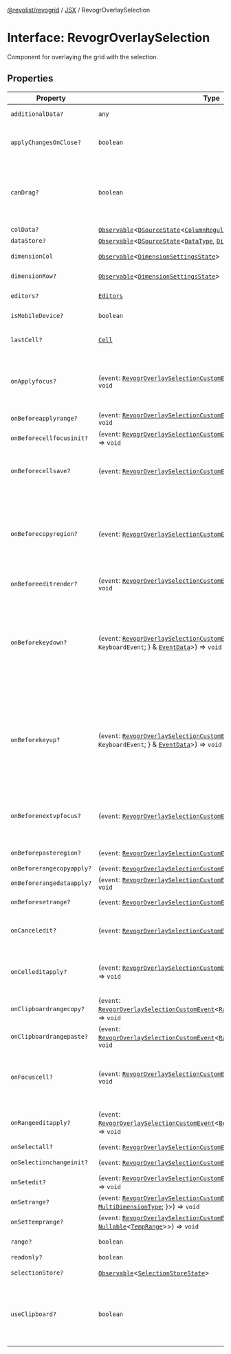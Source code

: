 [@revolist/revogrid](README.md) / [JSX](Namespace.JSX.md) / RevogrOverlaySelection

# Interface: RevogrOverlaySelection

Component for overlaying the grid with the selection.

## Properties

| Property | Type | Description | Defined in |
| ------ | ------ | ------ | ------ |
| `additionalData?` | `any` | Additional data to pass to renderer. | [src/components.d.ts:1890](https://github.com/revolist/revogrid/blob/2a9402fdf050fa45d175b041168181a63cd72777/src/components.d.ts#L1890) |
| `applyChangesOnClose?` | `boolean` | If true applys changes when cell closes if not Escape. | [src/components.d.ts:1894](https://github.com/revolist/revogrid/blob/2a9402fdf050fa45d175b041168181a63cd72777/src/components.d.ts#L1894) |
| `canDrag?` | `boolean` | Enable revogr-order-editor component (read more in revogr-order-editor component). Allows D&D. | [src/components.d.ts:1898](https://github.com/revolist/revogrid/blob/2a9402fdf050fa45d175b041168181a63cd72777/src/components.d.ts#L1898) |
| `colData?` | [`Observable`](TypeAlias.Observable.md)\<[`DSourceState`](TypeAlias.DSourceState.md)\<[`ColumnRegular`](Interface.ColumnRegular.md), [`DimensionCols`](TypeAlias.DimensionCols.md)\>\> | Column data store. | [src/components.d.ts:1902](https://github.com/revolist/revogrid/blob/2a9402fdf050fa45d175b041168181a63cd72777/src/components.d.ts#L1902) |
| `dataStore?` | [`Observable`](TypeAlias.Observable.md)\<[`DSourceState`](TypeAlias.DSourceState.md)\<[`DataType`](TypeAlias.DataType.md), [`DimensionRows`](TypeAlias.DimensionRows.md)\>\> | Row data store. | [src/components.d.ts:1906](https://github.com/revolist/revogrid/blob/2a9402fdf050fa45d175b041168181a63cd72777/src/components.d.ts#L1906) |
| `dimensionCol` | [`Observable`](TypeAlias.Observable.md)\<[`DimensionSettingsState`](Interface.DimensionSettingsState.md)\> | Dimension settings X. | [src/components.d.ts:1910](https://github.com/revolist/revogrid/blob/2a9402fdf050fa45d175b041168181a63cd72777/src/components.d.ts#L1910) |
| `dimensionRow?` | [`Observable`](TypeAlias.Observable.md)\<[`DimensionSettingsState`](Interface.DimensionSettingsState.md)\> | Dimension settings Y. | [src/components.d.ts:1914](https://github.com/revolist/revogrid/blob/2a9402fdf050fa45d175b041168181a63cd72777/src/components.d.ts#L1914) |
| `editors?` | [`Editors`](TypeAlias.Editors.md) | Custom editors register. | [src/components.d.ts:1918](https://github.com/revolist/revogrid/blob/2a9402fdf050fa45d175b041168181a63cd72777/src/components.d.ts#L1918) |
| `isMobileDevice?` | `boolean` | Is mobile view mode. | [src/components.d.ts:1922](https://github.com/revolist/revogrid/blob/2a9402fdf050fa45d175b041168181a63cd72777/src/components.d.ts#L1922) |
| `lastCell?` | [`Cell`](Interface.Cell.md) | Last real coordinates positions + 1. | [src/components.d.ts:1926](https://github.com/revolist/revogrid/blob/2a9402fdf050fa45d175b041168181a63cd72777/src/components.d.ts#L1926) |
| `onApplyfocus?` | (`event`: [`RevogrOverlaySelectionCustomEvent`](Interface.RevogrOverlaySelectionCustomEvent.md)\<[`FocusRenderEvent`](Interface.FocusRenderEvent.md)\>) => `void` | Before cell get focused. To prevent the default behavior of applying the edit data, you can call `e.preventDefault()`. | [src/components.d.ts:1930](https://github.com/revolist/revogrid/blob/2a9402fdf050fa45d175b041168181a63cd72777/src/components.d.ts#L1930) |
| `onBeforeapplyrange?` | (`event`: [`RevogrOverlaySelectionCustomEvent`](Interface.RevogrOverlaySelectionCustomEvent.md)\<[`FocusRenderEvent`](Interface.FocusRenderEvent.md)\>) => `void` | Before range applied. | [src/components.d.ts:1934](https://github.com/revolist/revogrid/blob/2a9402fdf050fa45d175b041168181a63cd72777/src/components.d.ts#L1934) |
| `onBeforecellfocusinit?` | (`event`: [`RevogrOverlaySelectionCustomEvent`](Interface.RevogrOverlaySelectionCustomEvent.md)\<[`BeforeSaveDataDetails`](TypeAlias.BeforeSaveDataDetails.md)\>) => `void` | Before cell focus. | [src/components.d.ts:1938](https://github.com/revolist/revogrid/blob/2a9402fdf050fa45d175b041168181a63cd72777/src/components.d.ts#L1938) |
| `onBeforecellsave?` | (`event`: [`RevogrOverlaySelectionCustomEvent`](Interface.RevogrOverlaySelectionCustomEvent.md)\<`any`\>) => `void` | Runs before cell save. Can be used to override or cancel original save. | [src/components.d.ts:1942](https://github.com/revolist/revogrid/blob/2a9402fdf050fa45d175b041168181a63cd72777/src/components.d.ts#L1942) |
| `onBeforecopyregion?` | (`event`: [`RevogrOverlaySelectionCustomEvent`](Interface.RevogrOverlaySelectionCustomEvent.md)\<`any`\>) => `void` | Before clipboard copy happened. Validate data before copy. To prevent the default behavior of editing data and use your own implementation, call `e.preventDefault()`. | [src/components.d.ts:1946](https://github.com/revolist/revogrid/blob/2a9402fdf050fa45d175b041168181a63cd72777/src/components.d.ts#L1946) |
| `onBeforeeditrender?` | (`event`: [`RevogrOverlaySelectionCustomEvent`](Interface.RevogrOverlaySelectionCustomEvent.md)\<[`FocusRenderEvent`](Interface.FocusRenderEvent.md)\>) => `void` | Before editor render. | [src/components.d.ts:1950](https://github.com/revolist/revogrid/blob/2a9402fdf050fa45d175b041168181a63cd72777/src/components.d.ts#L1950) |
| `onBeforekeydown?` | (`event`: [`RevogrOverlaySelectionCustomEvent`](Interface.RevogrOverlaySelectionCustomEvent.md)\<\{ `original`: `KeyboardEvent`; \} & [`EventData`](TypeAlias.EventData.md)\>) => `void` | Before key up event proxy, used to prevent key up trigger. If you have some custom behaviour event, use this event to check if it wasn't processed by internal logic. Call preventDefault(). | [src/components.d.ts:1954](https://github.com/revolist/revogrid/blob/2a9402fdf050fa45d175b041168181a63cd72777/src/components.d.ts#L1954) |
| `onBeforekeyup?` | (`event`: [`RevogrOverlaySelectionCustomEvent`](Interface.RevogrOverlaySelectionCustomEvent.md)\<\{ `original`: `KeyboardEvent`; \} & [`EventData`](TypeAlias.EventData.md)\>) => `void` | Before key down event proxy, used to prevent key down trigger. If you have some custom behaviour event, use this event to check if it wasn't processed by internal logic. Call preventDefault(). | [src/components.d.ts:1958](https://github.com/revolist/revogrid/blob/2a9402fdf050fa45d175b041168181a63cd72777/src/components.d.ts#L1958) |
| `onBeforenextvpfocus?` | (`event`: [`RevogrOverlaySelectionCustomEvent`](Interface.RevogrOverlaySelectionCustomEvent.md)\<[`Cell`](Interface.Cell.md)\>) => `void` | Fired when change of viewport happens. Usually when we switch between pinned regions. | [src/components.d.ts:1962](https://github.com/revolist/revogrid/blob/2a9402fdf050fa45d175b041168181a63cd72777/src/components.d.ts#L1962) |
| `onBeforepasteregion?` | (`event`: [`RevogrOverlaySelectionCustomEvent`](Interface.RevogrOverlaySelectionCustomEvent.md)\<`any`\>) => `void` | Before region paste happened. | [src/components.d.ts:1966](https://github.com/revolist/revogrid/blob/2a9402fdf050fa45d175b041168181a63cd72777/src/components.d.ts#L1966) |
| `onBeforerangecopyapply?` | (`event`: [`RevogrOverlaySelectionCustomEvent`](Interface.RevogrOverlaySelectionCustomEvent.md)\<[`ChangedRange`](TypeAlias.ChangedRange.md)\>) => `void` | Before range copy. | [src/components.d.ts:1970](https://github.com/revolist/revogrid/blob/2a9402fdf050fa45d175b041168181a63cd72777/src/components.d.ts#L1970) |
| `onBeforerangedataapply?` | (`event`: [`RevogrOverlaySelectionCustomEvent`](Interface.RevogrOverlaySelectionCustomEvent.md)\<[`FocusRenderEvent`](Interface.FocusRenderEvent.md)\>) => `void` | Range data apply. | [src/components.d.ts:1974](https://github.com/revolist/revogrid/blob/2a9402fdf050fa45d175b041168181a63cd72777/src/components.d.ts#L1974) |
| `onBeforesetrange?` | (`event`: [`RevogrOverlaySelectionCustomEvent`](Interface.RevogrOverlaySelectionCustomEvent.md)\<`any`\>) => `void` | Before range selection applied. | [src/components.d.ts:1978](https://github.com/revolist/revogrid/blob/2a9402fdf050fa45d175b041168181a63cd72777/src/components.d.ts#L1978) |
| `onCanceledit?` | (`event`: [`RevogrOverlaySelectionCustomEvent`](Interface.RevogrOverlaySelectionCustomEvent.md)\<`any`\>) => `void` | Used for editors support when editor close requested. | [src/components.d.ts:1982](https://github.com/revolist/revogrid/blob/2a9402fdf050fa45d175b041168181a63cd72777/src/components.d.ts#L1982) |
| `onCelleditapply?` | (`event`: [`RevogrOverlaySelectionCustomEvent`](Interface.RevogrOverlaySelectionCustomEvent.md)\<[`BeforeSaveDataDetails`](TypeAlias.BeforeSaveDataDetails.md)\>) => `void` | Cell edit apply to the data source. Triggers datasource edit on the root level. | [src/components.d.ts:1986](https://github.com/revolist/revogrid/blob/2a9402fdf050fa45d175b041168181a63cd72777/src/components.d.ts#L1986) |
| `onClipboardrangecopy?` | (`event`: [`RevogrOverlaySelectionCustomEvent`](Interface.RevogrOverlaySelectionCustomEvent.md)\<[`RangeClipboardCopyEventProps`](TypeAlias.RangeClipboardCopyEventProps.md)\>) => `void` | Range copy. | [src/components.d.ts:1990](https://github.com/revolist/revogrid/blob/2a9402fdf050fa45d175b041168181a63cd72777/src/components.d.ts#L1990) |
| `onClipboardrangepaste?` | (`event`: [`RevogrOverlaySelectionCustomEvent`](Interface.RevogrOverlaySelectionCustomEvent.md)\<[`RangeClipboardPasteEvent`](TypeAlias.RangeClipboardPasteEvent.md)\>) => `void` | Range paste event. | [src/components.d.ts:1994](https://github.com/revolist/revogrid/blob/2a9402fdf050fa45d175b041168181a63cd72777/src/components.d.ts#L1994) |
| `onFocuscell?` | (`event`: [`RevogrOverlaySelectionCustomEvent`](Interface.RevogrOverlaySelectionCustomEvent.md)\<[`ApplyFocusEvent`](Interface.ApplyFocusEvent.md)\>) => `void` | Cell get focused. To prevent the default behavior of applying the edit data, you can call `e.preventDefault()`. | [src/components.d.ts:1998](https://github.com/revolist/revogrid/blob/2a9402fdf050fa45d175b041168181a63cd72777/src/components.d.ts#L1998) |
| `onRangeeditapply?` | (`event`: [`RevogrOverlaySelectionCustomEvent`](Interface.RevogrOverlaySelectionCustomEvent.md)\<[`BeforeRangeSaveDataDetails`](TypeAlias.BeforeRangeSaveDataDetails.md)\>) => `void` | Range data apply. Triggers datasource edit on the root level. | [src/components.d.ts:2002](https://github.com/revolist/revogrid/blob/2a9402fdf050fa45d175b041168181a63cd72777/src/components.d.ts#L2002) |
| `onSelectall?` | (`event`: [`RevogrOverlaySelectionCustomEvent`](Interface.RevogrOverlaySelectionCustomEvent.md)\<`any`\>) => `void` | Select all. | [src/components.d.ts:2006](https://github.com/revolist/revogrid/blob/2a9402fdf050fa45d175b041168181a63cd72777/src/components.d.ts#L2006) |
| `onSelectionchangeinit?` | (`event`: [`RevogrOverlaySelectionCustomEvent`](Interface.RevogrOverlaySelectionCustomEvent.md)\<[`ChangedRange`](TypeAlias.ChangedRange.md)\>) => `void` | Selection range changed. | [src/components.d.ts:2010](https://github.com/revolist/revogrid/blob/2a9402fdf050fa45d175b041168181a63cd72777/src/components.d.ts#L2010) |
| `onSetedit?` | (`event`: [`RevogrOverlaySelectionCustomEvent`](Interface.RevogrOverlaySelectionCustomEvent.md)\<[`BeforeSaveDataDetails`](TypeAlias.BeforeSaveDataDetails.md)\>) => `void` | Set edit cell. | [src/components.d.ts:2014](https://github.com/revolist/revogrid/blob/2a9402fdf050fa45d175b041168181a63cd72777/src/components.d.ts#L2014) |
| `onSetrange?` | (`event`: [`RevogrOverlaySelectionCustomEvent`](Interface.RevogrOverlaySelectionCustomEvent.md)\<[`RangeArea`](TypeAlias.RangeArea.md) & \{ `type`: [`MultiDimensionType`](TypeAlias.MultiDimensionType.md); \}\>) => `void` | Set range. | [src/components.d.ts:2018](https://github.com/revolist/revogrid/blob/2a9402fdf050fa45d175b041168181a63cd72777/src/components.d.ts#L2018) |
| `onSettemprange?` | (`event`: [`RevogrOverlaySelectionCustomEvent`](Interface.RevogrOverlaySelectionCustomEvent.md)\<`null` \| [`Nullable`](TypeAlias.Nullable.md)\<[`TempRange`](TypeAlias.TempRange.md)\>\>) => `void` | Set temp range area during autofill. | [src/components.d.ts:2022](https://github.com/revolist/revogrid/blob/2a9402fdf050fa45d175b041168181a63cd72777/src/components.d.ts#L2022) |
| `range?` | `boolean` | Range selection allowed. | [src/components.d.ts:2026](https://github.com/revolist/revogrid/blob/2a9402fdf050fa45d175b041168181a63cd72777/src/components.d.ts#L2026) |
| `readonly?` | `boolean` | Readonly mode. | [src/components.d.ts:2030](https://github.com/revolist/revogrid/blob/2a9402fdf050fa45d175b041168181a63cd72777/src/components.d.ts#L2030) |
| `selectionStore?` | [`Observable`](TypeAlias.Observable.md)\<[`SelectionStoreState`](TypeAlias.SelectionStoreState.md)\> | Selection, range, focus. | [src/components.d.ts:2034](https://github.com/revolist/revogrid/blob/2a9402fdf050fa45d175b041168181a63cd72777/src/components.d.ts#L2034) |
| `useClipboard?` | `boolean` | Enable revogr-clipboard component (read more in revogr-clipboard component). Allows copy/paste. | [src/components.d.ts:2038](https://github.com/revolist/revogrid/blob/2a9402fdf050fa45d175b041168181a63cd72777/src/components.d.ts#L2038) |
